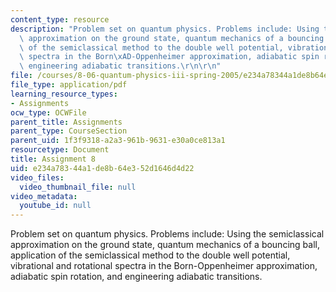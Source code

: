 ```yaml
---
content_type: resource
description: "Problem set on quantum physics. Problems include: Using the semiclassical\
  \ approximation on the ground state, quantum mechanics of a bouncing ball, application\
  \ of the semiclassical method to the double well potential, vibrational and rotational\
  \ spectra in the Born\xAD-Oppenheimer approximation, adiabatic spin rotation, and\
  \ engineering adiabatic transitions.\r\n\r\n"
file: /courses/8-06-quantum-physics-iii-spring-2005/e234a78344a1de8b64e352d1646d4d22_ps8.pdf
file_type: application/pdf
learning_resource_types:
- Assignments
ocw_type: OCWFile
parent_title: Assignments
parent_type: CourseSection
parent_uid: 1f3f9318-a2a3-961b-9631-e30a0ce813a1
resourcetype: Document
title: Assignment 8
uid: e234a783-44a1-de8b-64e3-52d1646d4d22
video_files:
  video_thumbnail_file: null
video_metadata:
  youtube_id: null
---
```

Problem set on quantum physics. Problems include: Using the semiclassical approximation on the ground state, quantum mechanics of a bouncing ball, application of the semiclassical method to the double well potential, vibrational and rotational spectra in the Born­-Oppenheimer approximation, adiabatic spin rotation, and engineering adiabatic transitions.



